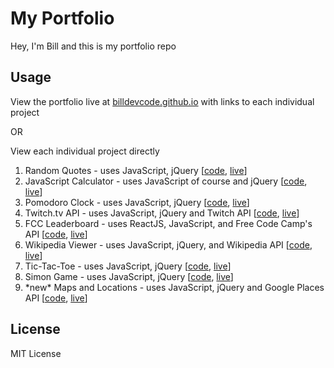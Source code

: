 # My Portfolio

Hey, I'm Bill and this is my portfolio repo

## Usage

View the portfolio live at [billdevcode.github.io](https://billdevcode.github.io/) with links to each individual project

OR

View each individual project directly

1. Random Quotes - uses JavaScript, jQuery [[code](https://github.com/billdevcode/billdevcode.github.io/tree/master/projects/random-quotes), [live](https://billdevcode.github.io/projects/random-quotes/index.html)]
2. JavaScript Calculator - uses JavaScript of course and jQuery [[code](https://github.com/billdevcode/billdevcode.github.io/tree/master/projects/javascript-calculator), [live](https://billdevcode.github.io/projects/javascript-calculator/index.html)]
3. Pomodoro Clock - uses JavaScript, jQuery [[code](https://github.com/billdevcode/billdevcode.github.io/tree/master/projects/pomodoro-clock), [live](https://billdevcode.github.io/projects/pomodoro-clock/index.html)]
4. Twitch.tv API - uses JavaScript, jQuery and Twitch API [[code](https://github.com/billdevcode/billdevcode.github.io/tree/master/projects/twitchTV), [live](https://billdevcode.github.io/projects/twitchTV/index.html)]
5. FCC Leaderboard - uses ReactJS, JavaScript, and Free Code Camp's API [[code](https://github.com/billdevcode/billdevcode.github.io/tree/master/projects/fcc-leaderboard), [live](https://billdevcode.github.io/projects/fcc-leaderboard/index.html)] 
6. Wikipedia Viewer - uses JavaScript, jQuery, and Wikipedia API [[code](https://github.com/billdevcode/billdevcode.github.io/tree/master/projects/wikipedia-viewer), [live](https://billdevcode.github.io/projects/wikipedia-viewer/index.html)]
7. Tic-Tac-Toe - uses JavaScript, jQuery [[code](https://github.com/billdevcode/billdevcode.github.io/tree/master/projects/tic-tac-toe), [live](https://billdevcode.github.io/projects/tic-tac-toe/index.html)]
8. Simon Game - uses JavaScript, jQuery [[code](https://github.com/billdevcode/billdevcode.github.io/tree/master/projects/simon-game), [live](https://billdevcode.github.io/projects/simon-game/index.html)]
9. \*new\* Maps and Locations - uses JavaScript, jQuery and Google Places API [[code](https://github.com/billdevcode/billdevcode.github.io/tree/master/projects/maps-locations), [live](https://billdevcode.github.io/projects/maps-locations/index.html)]

## License

MIT License
